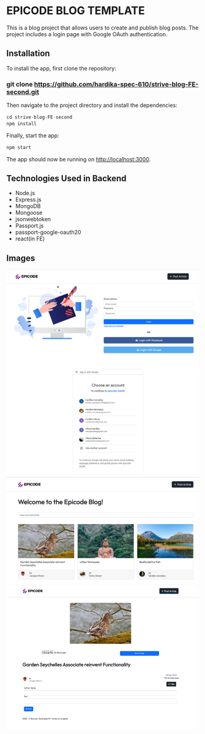 # EPICODE BLOG TEMPLATE

This is a blog project that allows users to create and publish blog posts. The project includes a login page with Google OAuth authentication.

## Installation

To install the app, first clone the repository:

### git clone https://github.com/hardika-spec-610/strive-blog-FE-second.git

Then navigate to the project directory and install the dependencies:

```javascript
cd strive-blog-FE-second
npm install
```

Finally, start the app:

```javascript
npm start
```

The app should now be running on [http://localhost:3000](http://localhost:3000).

## Technologies Used in Backend

- Node.js
- Express.js
- MongoDB
- Mongoose
- jsonwebtoken
- Passport.js
- passport-google-oauth20
- react(in FE)

## Images

![image](/public/img/login1.png)
![image](/public/img/login2.png)
![image](/public/img/blogs1.png)
![image](/public/img/blog2.png)
